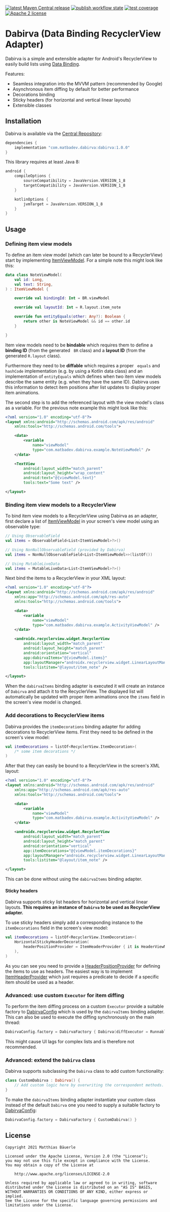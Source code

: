 [![latest Maven Central release](https://maven-badges.herokuapp.com/maven-central/com.matbadev.dabirva/dabirva/badge.svg)](https://search.maven.org/artifact/com.matbadev.dabirva/dabirva)
[![publish workflow state](https://github.com/matbadev/dabirva/workflows/publish/badge.svg)](https://github.com/matbadev/dabirva/actions/workflows/publish.yml)
[![test coverage](https://codecov.io/gh/matbadev/dabirva/branch/master/graph/badge.svg?token=1HB0C8S7MN)](https://codecov.io/gh/matbadev/dabirva)
[![Apache 2 license](https://img.shields.io/badge/License-Apache_2.0-blue.svg)](https://www.apache.org/licenses/LICENSE-2.0.html)

# Dabirva (Data Binding RecyclerView Adapter)

Dabirva is a simple and extensible adapter for Android's RecyclerView to easily build lists using [Data Binding](https://developer.android.com/topic/libraries/data-binding/).

Features:

- Seamless integration into the MVVM pattern (recommended by Google)
- Asynchronous item diffing by default for better performance
- Decorations binding
- Sticky headers (for horizontal and vertical linear layouts)
- Extensible classes

## Installation

Dabirva is available via the [Central Repository](https://central.sonatype.org/):

```groovy
dependencies {
    implementation "com.matbadev.dabirva:dabirva:1.0.0"
}
```

This library requires at least Java 8:

```groovy
android {
    compileOptions {
        sourceCompatibility = JavaVersion.VERSION_1_8
        targetCompatibility = JavaVersion.VERSION_1_8
    }

    kotlinOptions {
        jvmTarget = JavaVersion.VERSION_1_8
    }
}
```

## Usage

### Defining item view models

To define an item view model (which can later be bound to a RecyclerView) start by implementing [ItemViewModel](dabirva/src/main/java/com/matbadev/dabirva/ItemViewModel.kt).
For a simple note this might look like this:

```kotlin
data class NoteViewModel(
    val id: Long,
    val text: String,
) : ItemViewModel {

    override val bindingId: Int = BR.viewModel

    override val layoutId: Int = R.layout.item_note

    override fun entityEquals(other: Any?): Boolean {
        return other is NoteViewModel && id == other.id
    }

}
```

Item view models need to be **bindable** which requires them to define a **binding ID** (from the generated ` BR`  class) and a **layout ID** (from the generated `R.layout` class).

Furthermore they need to be **diffable** which requires a proper ` equals` and `hashCode` implementation (e.g. by using a Kotlin data class) and an implementation of `entityEquals` which defines when two item view models describe the same entity (e.g. when they have the same ID).
Dabirva uses this information to detect item positions after list updates to display proper item animations.

The second step is to add the referenced layout with the view model's class as a variable.
For the previous note example this might look like this:

```xml
<?xml version="1.0" encoding="utf-8"?>
<layout xmlns:android="http://schemas.android.com/apk/res/android"
    xmlns:tools="http://schemas.android.com/tools">

    <data>
        <variable
            name="viewModel"
            type="com.matbadev.dabirva.example.NoteViewModel" />
    </data>

    <TextView
        android:layout_width="match_parent"
        android:layout_height="wrap_content"
        android:text="@{viewModel.text}"
        tools:text="Some text" />

</layout>
```

### Binding item view models to a RecyclerView

To bind item view models to a RecyclerView using Dabirva as an adapter, first declare a list of [ItemViewModel](dabirva/src/main/java/com/matbadev/dabirva/ItemViewModel.kt) in your screen's view model using an observable type:

```kotlin
// Using ObservableField
val items = ObservableField<List<ItemViewModel>?>()

// Using NonNullObservableField (provided by Dabirva)
val items = NonNullObservableField<List<ItemViewModel>>(listOf())

// Using MutableLiveData
val items = MutableLiveData<List<ItemViewModel>?>()
```

Next bind the items to a RecyclerView in your XML layout:

```xml
<?xml version="1.0" encoding="utf-8"?>
<layout xmlns:android="http://schemas.android.com/apk/res/android"
    xmlns:app="http://schemas.android.com/apk/res-auto"
    xmlns:tools="http://schemas.android.com/tools">

    <data>
        <variable
            name="viewModel"
            type="com.matbadev.dabirva.example.ActivityViewModel" />
    </data>

    <androidx.recyclerview.widget.RecyclerView
        android:layout_width="match_parent"
        android:layout_height="match_parent"
        android:orientation="vertical"
        app:dabirvaItems="@{viewModel.items}"
        app:layoutManager="androidx.recyclerview.widget.LinearLayoutManager"
        tools:listitem="@layout/item_note" />

</layout>
```

When the `dabirvaItems` binding adapter is executed it will create an instance of `Dabirva` and attach it to the RecyclerView.
The displayed list will automatically be updated with proper item animations once the `items` field in the screen's view model is changed.

### Add decorations to RecyclerView items

Dabirva provides the `itemDecorations` binding adapter for adding decorations to RecyclerView items.
First they need to be defined in the screen's view model:

```kotlin
val itemDecorations = listOf<RecyclerView.ItemDecoration>(
    /* some item decorations */
)
```

After that they can easily be bound to a RecyclerView in the screen's XML layout:

```xml
<?xml version="1.0" encoding="utf-8"?>
<layout xmlns:android="http://schemas.android.com/apk/res/android"
    xmlns:app="http://schemas.android.com/apk/res-auto"
    xmlns:tools="http://schemas.android.com/tools">

    <data>
        <variable
            name="viewModel"
            type="com.matbadev.dabirva.example.ActivityViewModel" />
    </data>

    <androidx.recyclerview.widget.RecyclerView
        android:layout_width="match_parent"
        android:layout_height="match_parent"
        android:orientation="vertical"
        app:itemDecorations="@{viewModel.itemDecorations}"
        app:layoutManager="androidx.recyclerview.widget.LinearLayoutManager"
        tools:listitem="@layout/item_note" />

</layout>
```

This can be done without using the `dabirvaItems` binding adapter.

#### Sticky headers

Dabirva supports sticky list headers for horizontal and vertical linear layouts.
**This requires an instance of `Dabirva` to be used as RecyclerView adapter.**

To use sticky headers simply add a corresponding instance to the `itemDecorations` field in the screen's view model:

```kotlin
val itemDecorations = listOf<RecyclerView.ItemDecoration>(
    HorizontalStickyHeaderDecoration(
        headerPositionProvider = ItemHeaderProvider { it is HeaderViewModel },
    ),
)
```

As you can see you need to provide a [HeaderPositionProvider](dabirva/src/main/java/com/matbadev/dabirva/decoration/HeaderPositionProvider.kt) for defining the items to use as headers.
The easiest way is to implement [ItemHeaderProvider](dabirva/src/main/java/com/matbadev/dabirva/decoration/ItemHeaderProvider.kt) which just requires a predicate to decide if a specific item should be used as a header.

### Advanced: use custom `Executor` for item diffing

To perform the item diffing process on a custom `Executor` provide a suitable factory to [DabirvaConfig](dabirva/src/main/java/com/matbadev/dabirva/DabirvaConfig.kt) which is used by the `dabirvaItems` binding adapter.
This can also be used to execute the diffing synchronously on the main thread:

```kotlin
DabirvaConfig.factory = DabirvaFactory { Dabirva(diffExecutor = Runnable::run) }
```

This might cause UI lags for complex lists and is therefore not recommended.

### Advanced: extend the `Dabirva` class

Dabirva supports subclassing the `Dabirva` class to add custom functionality:

```kotlin
class CustomDabirva : Dabirva() {
    // Add custom logic here by overwriting the correspondent methods.
}
```

To make the `dabirvaItems` binding adapter instantiate your custom class instead of the default `Dabirva` one you need to supply a suitable factory to [DabirvaConfig](dabirva/src/main/java/com/matbadev/dabirva/DabirvaConfig.kt):

```kotlin
DabirvaConfig.factory = DabirvaFactory { CustomDabirva() }
```

## License

```
Copyright 2021 Matthias Bäuerle

Licensed under the Apache License, Version 2.0 (the "License");
you may not use this file except in compliance with the License.
You may obtain a copy of the License at

    http://www.apache.org/licenses/LICENSE-2.0

Unless required by applicable law or agreed to in writing, software
distributed under the License is distributed on an "AS IS" BASIS,
WITHOUT WARRANTIES OR CONDITIONS OF ANY KIND, either express or implied.
See the License for the specific language governing permissions and
limitations under the License.
```
